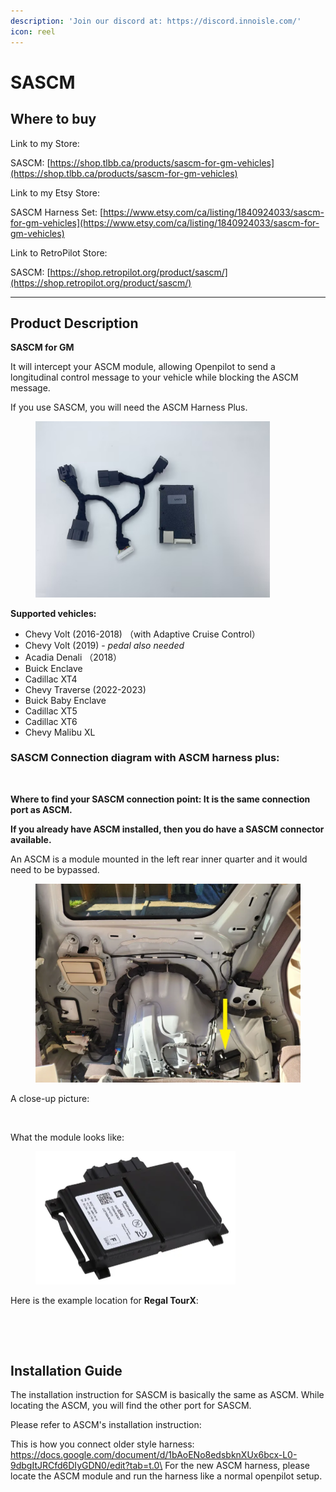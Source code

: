 ```yaml
---
description: 'Join our discord at: https://discord.innoisle.com/'
icon: reel
---
```


# SASCM

## Where to buy

Link to my Store:&#x20;

SASCM: [https://shop.tlbb.ca/products/sascm-for-gm-vehicles](https://shop.tlbb.ca/products/sascm-for-gm-vehicles)

Link to my Etsy Store:

SASCM Harness Set: [https://www.etsy.com/ca/listing/1840924033/sascm-for-gm-vehicles](https://www.etsy.com/ca/listing/1840924033/sascm-for-gm-vehicles)

Link to RetroPilot Store:

SASCM: [https://shop.retropilot.org/product/sascm/](https://shop.retropilot.org/product/sascm/)

***

## Product Description

**SASCM for GM**

It will intercept your ASCM module, allowing Openpilot to send a longitudinal control message to your vehicle while blocking the ASCM message.

If you use SASCM, you will need the ASCM Harness Plus.

<div align="left"><figure><img src="../.gitbook/assets/3b81d2ce-7a21-4c97-b6a0-83e1b1cf91bf.jpg" alt="" width="375"><figcaption></figcaption></figure></div>

**Supported vehicles:**

* Chevy Volt (2016-2018)  （with Adaptive Cruise Control）
* Chevy Volt (2019) - _pedal also needed_
* Acadia Denali （2018）
* Buick Enclave
* Cadillac XT4
* Chevy Traverse  (2022-2023)
* Buick Baby Enclave
* Cadillac XT5
* Cadillac XT6
* Chevy Malibu XL

### SASCM Connection diagram with ASCM harness plus:

<figure><img src="../.gitbook/assets/ASCM SASCM connection diagram final.png" alt=""><figcaption></figcaption></figure>

**Where to find your SASCM connection point: It is the same connection port as ASCM.**

**If you already have ASCM installed, then you do have a SASCM connector available.**&#x20;

An ASCM is a module mounted in the left rear inner quarter and it would need to be bypassed.

<figure><img src="../.gitbook/assets/企业微信截图_17503052124037.png" alt=""><figcaption></figcaption></figure>

A close-up picture:

<figure><img src="../.gitbook/assets/企业微信截图_17503051705707.png" alt="" width="375"><figcaption></figcaption></figure>

What the module looks like:

<figure><img src="../.gitbook/assets/企业微信截图_17503052016696.png" alt="" width="320"><figcaption></figcaption></figure>

Here is the example location for **Regal TourX**:

<div><figure><img src="../.gitbook/assets/企业微信截图_17503055253366.png" alt="" width="375"><figcaption></figcaption></figure> <figure><img src="../.gitbook/assets/企业微信截图_17503055214687.png" alt="" width="375"><figcaption></figcaption></figure></div>



## Installation Guide

The installation instruction for SASCM is basically the same as ASCM. While locating the ASCM, you will find the other port for SASCM.

Please refer to ASCM's installation instruction:

This is how you connect older style harness: https://docs.google.com/document/d/1bAoENo8edsbknXUx6bcx-L0-9dbgItJRCfd6DIyGDN0/edit?tab=t.0\
For the new ASCM harness, please locate the ASCM module and run the harness like a normal openpilot setup.
